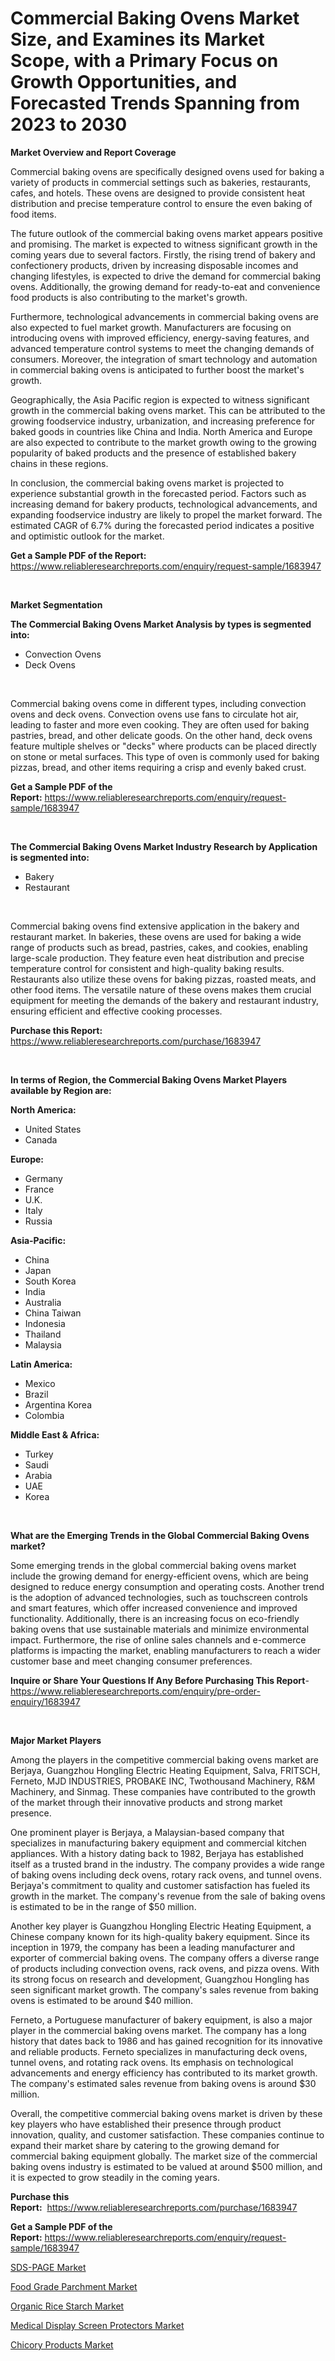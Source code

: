 <p><h1>Commercial Baking Ovens Market Size, and Examines its Market Scope, with a Primary Focus on Growth Opportunities, and Forecasted Trends Spanning from 2023 to 2030</h1></p><p><strong>Market Overview and Report Coverage</strong></p>
<p><p>Commercial baking ovens are specifically designed ovens used for baking a variety of products in commercial settings such as bakeries, restaurants, cafes, and hotels. These ovens are designed to provide consistent heat distribution and precise temperature control to ensure the even baking of food items.</p><p>The future outlook of the commercial baking ovens market appears positive and promising. The market is expected to witness significant growth in the coming years due to several factors. Firstly, the rising trend of bakery and confectionery products, driven by increasing disposable incomes and changing lifestyles, is expected to drive the demand for commercial baking ovens. Additionally, the growing demand for ready-to-eat and convenience food products is also contributing to the market's growth.</p><p>Furthermore, technological advancements in commercial baking ovens are also expected to fuel market growth. Manufacturers are focusing on introducing ovens with improved efficiency, energy-saving features, and advanced temperature control systems to meet the changing demands of consumers. Moreover, the integration of smart technology and automation in commercial baking ovens is anticipated to further boost the market's growth.</p><p>Geographically, the Asia Pacific region is expected to witness significant growth in the commercial baking ovens market. This can be attributed to the growing foodservice industry, urbanization, and increasing preference for baked goods in countries like China and India. North America and Europe are also expected to contribute to the market growth owing to the growing popularity of baked products and the presence of established bakery chains in these regions.</p><p>In conclusion, the commercial baking ovens market is projected to experience substantial growth in the forecasted period. Factors such as increasing demand for bakery products, technological advancements, and expanding foodservice industry are likely to propel the market forward. The estimated CAGR of 6.7% during the forecasted period indicates a positive and optimistic outlook for the market.</p></p>
<p><strong>Get a Sample PDF of the Report:</strong> <a href="https://www.reliableresearchreports.com/enquiry/request-sample/1683947">https://www.reliableresearchreports.com/enquiry/request-sample/1683947</a></p>
<p>&nbsp;</p>
<p><strong>Market Segmentation</strong></p>
<p><strong>The Commercial Baking Ovens Market Analysis by types is segmented into:</strong></p>
<p><ul><li>Convection Ovens</li><li>Deck Ovens</li></ul></p>
<p>&nbsp;</p>
<p><p>Commercial baking ovens come in different types, including convection ovens and deck ovens. Convection ovens use fans to circulate hot air, leading to faster and more even cooking. They are often used for baking pastries, bread, and other delicate goods. On the other hand, deck ovens feature multiple shelves or "decks" where products can be placed directly on stone or metal surfaces. This type of oven is commonly used for baking pizzas, bread, and other items requiring a crisp and evenly baked crust.</p></p>
<p><strong>Get a Sample PDF of the Report:</strong>&nbsp;<a href="https://www.reliableresearchreports.com/enquiry/request-sample/1683947">https://www.reliableresearchreports.com/enquiry/request-sample/1683947</a></p>
<p>&nbsp;</p>
<p><strong>The Commercial Baking Ovens Market Industry Research by Application is segmented into:</strong></p>
<p><ul><li>Bakery</li><li>Restaurant</li></ul></p>
<p>&nbsp;</p>
<p><p>Commercial baking ovens find extensive application in the bakery and restaurant market. In bakeries, these ovens are used for baking a wide range of products such as bread, pastries, cakes, and cookies, enabling large-scale production. They feature even heat distribution and precise temperature control for consistent and high-quality baking results. Restaurants also utilize these ovens for baking pizzas, roasted meats, and other food items. The versatile nature of these ovens makes them crucial equipment for meeting the demands of the bakery and restaurant industry, ensuring efficient and effective cooking processes.</p></p>
<p><strong>Purchase this Report:</strong>&nbsp; <a href="https://www.reliableresearchreports.com/purchase/1683947">https://www.reliableresearchreports.com/purchase/1683947</a></p>
<p>&nbsp;</p>
<p><strong>In terms of Region, the Commercial Baking Ovens Market Players available by Region are:</strong></p>
<p>
    <p> <strong> North America: </strong>
        <ul>
            <li>United States</li>
            <li>Canada</li>
        </ul>
        </p> 
    <p> <strong> Europe: </strong>
        <ul>
            <li>Germany</li>
            <li>France</li>
            <li>U.K.</li>
            <li>Italy</li>
            <li>Russia</li>
        </ul>
        </p> 
    <p> <strong> Asia-Pacific: </strong>
        <ul>
            <li>China</li>
            <li>Japan</li>
            <li>South Korea</li>
            <li>India</li>
            <li>Australia</li>
            <li>China Taiwan</li>
            <li>Indonesia</li>
            <li>Thailand</li>
            <li>Malaysia</li>
        </ul>
        </p> 
    <p> <strong> Latin America: </strong>
        <ul>
            <li>Mexico</li>
            <li>Brazil</li>
            <li>Argentina Korea</li>
            <li>Colombia</li>
        </ul>
        </p> 
    <p> <strong> Middle East & Africa: </strong>
        <ul>
            <li>Turkey</li>
            <li>Saudi</li>
            <li>Arabia</li>
            <li>UAE</li>
            <li>Korea</li>
        </ul>
    </p>
    </p>
<p>&nbsp;</p>
<p><strong>What are the Emerging Trends in the Global Commercial Baking Ovens market?</strong></p>
<p><p>Some emerging trends in the global commercial baking ovens market include the growing demand for energy-efficient ovens, which are being designed to reduce energy consumption and operating costs. Another trend is the adoption of advanced technologies, such as touchscreen controls and smart features, which offer increased convenience and improved functionality. Additionally, there is an increasing focus on eco-friendly baking ovens that use sustainable materials and minimize environmental impact. Furthermore, the rise of online sales channels and e-commerce platforms is impacting the market, enabling manufacturers to reach a wider customer base and meet changing consumer preferences.</p></p>
<p><strong>Inquire or Share Your Questions If Any Before Purchasing This Report</strong>- <a href="https://www.reliableresearchreports.com/enquiry/pre-order-enquiry/1683947">https://www.reliableresearchreports.com/enquiry/pre-order-enquiry/1683947</a></p>
<p>&nbsp;</p>
<p><strong>Major Market Players</strong></p>
<p><p>Among the players in the competitive commercial baking ovens market are Berjaya, Guangzhou Hongling Electric Heating Equipment, Salva, FRITSCH, Ferneto, MJD INDUSTRIES, PROBAKE INC, Twothousand Machinery, R&M Machinery, and Sinmag. These companies have contributed to the growth of the market through their innovative products and strong market presence.</p><p>One prominent player is Berjaya, a Malaysian-based company that specializes in manufacturing bakery equipment and commercial kitchen appliances. With a history dating back to 1982, Berjaya has established itself as a trusted brand in the industry. The company provides a wide range of baking ovens including deck ovens, rotary rack ovens, and tunnel ovens. Berjaya's commitment to quality and customer satisfaction has fueled its growth in the market. The company's revenue from the sale of baking ovens is estimated to be in the range of $50 million.</p><p>Another key player is Guangzhou Hongling Electric Heating Equipment, a Chinese company known for its high-quality bakery equipment. Since its inception in 1979, the company has been a leading manufacturer and exporter of commercial baking ovens. The company offers a diverse range of products including convection ovens, rack ovens, and pizza ovens. With its strong focus on research and development, Guangzhou Hongling has seen significant market growth. The company's sales revenue from baking ovens is estimated to be around $40 million.</p><p>Ferneto, a Portuguese manufacturer of bakery equipment, is also a major player in the commercial baking ovens market. The company has a long history that dates back to 1986 and has gained recognition for its innovative and reliable products. Ferneto specializes in manufacturing deck ovens, tunnel ovens, and rotating rack ovens. Its emphasis on technological advancements and energy efficiency has contributed to its market growth. The company's estimated sales revenue from baking ovens is around $30 million.</p><p>Overall, the competitive commercial baking ovens market is driven by these key players who have established their presence through product innovation, quality, and customer satisfaction. These companies continue to expand their market share by catering to the growing demand for commercial baking equipment globally. The market size of the commercial baking ovens industry is estimated to be valued at around $500 million, and it is expected to grow steadily in the coming years.</p></p>
<p><strong>Purchase this Report:</strong>&nbsp;&nbsp;<a href="https://www.reliableresearchreports.com/purchase/1683947">https://www.reliableresearchreports.com/purchase/1683947</a></p>
<p></p>
<p><strong>Get a Sample PDF of the Report:</strong>&nbsp;<a href="https://www.reliableresearchreports.com/enquiry/request-sample/1683947">https://www.reliableresearchreports.com/enquiry/request-sample/1683947</a></p>
<p><p><a href="https://medium.com/@debramedina73/sds-page-market-size-cagr-trends-2024-2030-0d21c74bfad7">SDS-PAGE Market</a></p><p><a href="https://medium.com/@margaretlee84/decoding-food-grade-parchment-market-metrics-market-share-trends-and-growth-patterns-e9037ac8c8d8">Food Grade Parchment Market</a></p><p><a href="https://github.com/sndrkn/Market-Research-Report-List-1/blob/main/organic-rice-starch-market.md">Organic Rice Starch Market</a></p><p><a href="https://www.linkedin.com/pulse/medical-display-screen-protectors-market-size-share-ktb9e/">Medical Display Screen Protectors Market</a></p><p><a href="https://github.com/melchekhinf/Market-Research-Report-List-1/blob/main/chicory-products-market.md">Chicory Products Market</a></p></p>